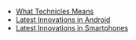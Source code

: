 - [What Technicles Means](./what-is-technicles.md)
- [Latest Innovations in Android](./android-innovation.md)
- [Latest Innovations in Smartphones](./smartphone-innovation.md)

